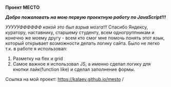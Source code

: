 **Проект МЕСТО**

**_Добро пожаловать на мою первую проектную работу по JavaScript!!!_**

_УУУУУФФФФФФ_ _какой это был взрыв мозга!!!_ Спасибо Яндексу, куратору, наставнику, старшему студенту, всем одногруппникам и конечно же моему другу - всем кто смог мне помочь понять этот язык, который открывает возможности делать логику сайта. Было не легко т.к. в работе я использовал:

1. Разметку на flex и grid
2. Самое важное я использовал JS, а именно сделал логику для кнопки лайк(function like) и сделал заполнение формы.

Ссылка на мой проект: https://kalaev.github.io/mesto /
